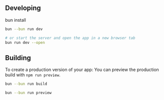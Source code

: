 ## Developing

bun install

```bash
bun --bun run dev

# or start the server and open the app in a new browser tab
bun run dev --open
```

## Building

To create a production version of your app:
You can preview the production build with `npm run preview`.

```bash
bun --bun run build

bun --bun run preview
```
